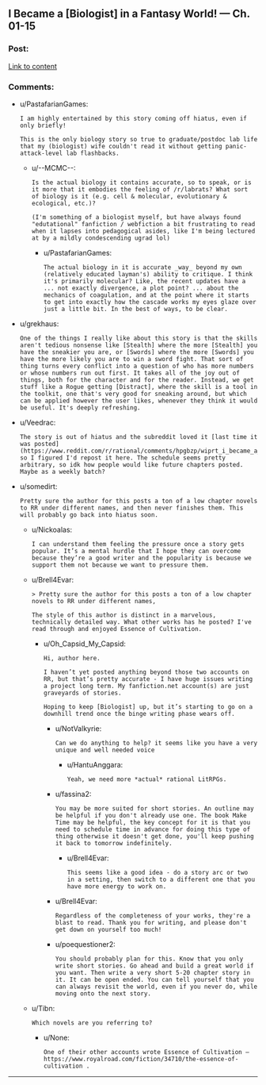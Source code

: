 ## I Became a [Biologist] in a Fantasy World! — Ch. 01-15

### Post:

[Link to content](https://www.royalroad.com/fiction/33378/i-became-a-biologist-in-a-fantasy-world)

### Comments:

- u/PastafarianGames:
  ```
  I am highly entertained by this story coming off hiatus, even if only briefly!

  This is the only biology story so true to graduate/postdoc lab life that my (biologist) wife couldn't read it without getting panic-attack-level lab flashbacks.
  ```

  - u/--MCMC--:
    ```
    Is the actual biology it contains accurate, so to speak, or is it more that it embodies the feeling of /r/labrats? What sort of biology is it (e.g. cell & molecular, evolutionary & ecological, etc.)?

    (I'm something of a biologist myself, but have always found "edutational" fanfiction / webfiction a bit frustrating to read when it lapses into pedagogical asides, like I'm being lectured at by a mildly condescending ugrad lol)
    ```

    - u/PastafarianGames:
      ```
      The actual biology in it is accurate _way_ beyond my own (relatively educated layman's) ability to critique. I think it's primarily molecular? Like, the recent updates have a ... not exactly divergence, a plot point? ... about the mechanics of coagulation, and at the point where it starts to get into exactly how the cascade works my eyes glaze over just a little bit. In the best of ways, to be clear.
      ```

- u/grekhaus:
  ```
  One of the things I really like about this story is that the skills aren't tedious nonsense like [Stealth] where the more [Stealth] you have the sneakier you are, or [Swords] where the more [Swords] you have the more likely you are to win a sword fight. That sort of thing turns every conflict into a question of who has more numbers or whose numbers run out first. It takes all of the joy out of things, both for the character and for the reader. Instead, we get stuff like a Rogue getting [Distract], where the skill is a tool in the toolkit, one that's very good for sneaking around, but which can be applied however the user likes, whenever they think it would be useful. It's deeply refreshing.
  ```

- u/Veedrac:
  ```
  The story is out of hiatus and the subreddit loved it [last time it was posted](https://www.reddit.com/r/rational/comments/hpgbzp/wiprt_i_became_a_biologist_in_a_fantasy_world/), so I figured I'd repost it here. The schedule seems pretty arbitrary, so idk how people would like future chapters posted. Maybe as a weekly batch?
  ```

- u/somedirt:
  ```
  Pretty sure the author for this posts a ton of a low chapter novels to RR under different names, and then never finishes them. This will probably go back into hiatus soon.
  ```

  - u/Nickoalas:
    ```
    I can understand them feeling the pressure once a story gets popular. It’s a mental hurdle that I hope they can overcome because they’re a good writer and the popularity is because we support them not because we want to pressure them.
    ```

  - u/Brell4Evar:
    ```
    > Pretty sure the author for this posts a ton of a low chapter novels to RR under different names, 

    The style of this author is distinct in a marvelous, technically detailed way. What other works has he posted? I've read through and enjoyed Essence of Cultivation.
    ```

    - u/Oh_Capsid_My_Capsid:
      ```
      Hi, author here.

      I haven’t yet posted anything beyond those two accounts on RR, but that’s pretty accurate - I have huge issues writing a project long term. My fanfiction.net account(s) are just graveyards of stories.

      Hoping to keep [Biologist] up, but it’s starting to go on a downhill trend once the binge writing phase wears off.
      ```

      - u/NotValkyrie:
        ```
        Can we do anything to help? it seems like you have a very unique and well needed voice
        ```

        - u/HantuAnggara:
          ```
          Yeah, we need more *actual* rational LitRPGs.
          ```

      - u/fassina2:
        ```
        You may be more suited for short stories. An outline may be helpful if you don't already use one. The book Make Time may be helpful, the key concept for it is that you need to schedule time in advance for doing this type of thing otherwise it doesn't get done, you'll keep pushing it back to tomorrow indefinitely.
        ```

        - u/Brell4Evar:
          ```
          This seems like a good idea - do a story arc or two in a setting, then switch to a different one that you have more energy to work on.
          ```

      - u/Brell4Evar:
        ```
        Regardless of the completeness of your works, they're a blast to read. Thank you for writing, and please don't get down on yourself too much!
        ```

      - u/poequestioner2:
        ```
        You should probably plan for this. Know that you only write short stories. Go ahead and build a great world if you want. Then write a very short 5-20 chapter story in it. It can be open ended. You can tell yourself that you can always revisit the world, even if you never do, while moving onto the next story.
        ```

  - u/Tibn:
    ```
    Which novels are you referring to?
    ```

    - u/None:
      ```
      One of their other accounts wrote Essence of Cultivation — https://www.royalroad.com/fiction/34710/the-essence-of-cultivation .
      ```

---

